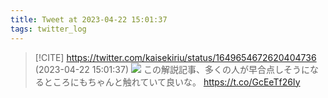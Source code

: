 ```yaml
---
title: Tweet at 2023-04-22 15:01:37
tags: twitter_log
---
```


> [!CITE] https://twitter.com/kaisekiriu/status/1649654672620404736 (2023-04-22 15:01:37)
> ![](https://twitter.com/kaisekiriu/status/1649654672620404736)
> この解説記事、多くの人が早合点しそうになるところにもちゃんと触れていて良いな。
> https://t.co/GcEeTf26Iy
